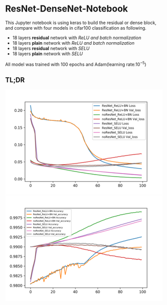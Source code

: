 # ResNet-DenseNet-Notebook
This Jupyter notebook is using keras to build the residual or dense block, and compare with four models in cifar100 classification as following.
- 18 layers **residual** network with *ReLU and batch normalization*
- 18 layers **plain** network with *ReLU and batch normalization*
- 18 layers **residual** network with *SELU*
- 18 layers **plain** network with *SELU*

All model was trained with 100 epochs and Adam(learning rate:$10^{-5}$)
## TL;DR
![Loss](./Loss.png )
![Accuracy](./Acc.png)
